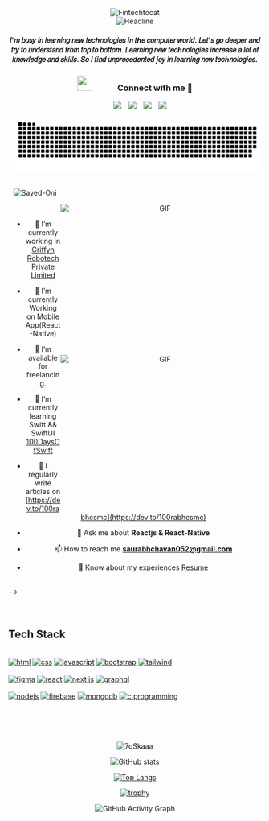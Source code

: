 <div align=center>
        <img src="https://octodex.github.com/images/Fintechtocat.png" alt="Fintechtocat" height="300">
</div>
<div align=center>
        <img src="https://readme-typing-svg.herokuapp.com?font=Lobster&size=32&color=E404F7&center=true&vCenter=true&width=600&lines=Hi+there+I'm+Oni+%F0%9F%91%8B;Web+Developer;Front-End+Programer;Problem+Solver;Open-Source+Enthusiast" alt="Headline" />
</div>

<div align="center">
<!-- <h1 align="center">Hi <img width="35" src="https://github.com/1999AZZAR/1999AZZAR/blob/main/resources/img/waving.gif">, I'm Oni</h1> -->
<h4 align="center">𝐼'𝑚 𝑏𝑢𝑠𝑦 𝑖𝑛 𝑙𝑒𝑎𝑟𝑛𝑖𝑛𝑔 𝑛𝑒𝑤 𝑡𝑒𝑐ℎ𝑛𝑜𝑙𝑜𝑔𝑖𝑒𝑠 𝑖𝑛 𝑡ℎ𝑒 𝑐𝑜𝑚𝑝𝑢𝑡𝑒𝑟 𝑤𝑜𝑟𝑙𝑑. 𝐿𝑒𝑡'𝑠 𝑔𝑜 𝑑𝑒𝑒𝑝𝑒𝑟 𝑎𝑛𝑑 𝑡𝑟𝑦 𝑡𝑜 𝑢𝑛𝑑𝑒𝑟𝑠𝑡𝑎𝑛𝑑 𝑓𝑟𝑜𝑚 𝑡𝑜𝑝 𝑡𝑜 𝑏𝑜𝑡𝑡𝑜𝑚. 𝐿𝑒𝑎𝑟𝑛𝑖𝑛𝑔 𝑛𝑒𝑤 𝑡𝑒𝑐ℎ𝑛𝑜𝑙𝑜𝑔𝑖𝑒𝑠 𝑖𝑛𝑐𝑟𝑒𝑎𝑠𝑒 𝑎 𝑙𝑜𝑡 𝑜𝑓 𝑘𝑛𝑜𝑤𝑙𝑒𝑑𝑔𝑒 𝑎𝑛𝑑 𝑠𝑘𝑖𝑙𝑙𝑠. 𝑆𝑜 𝐼 𝑓𝑖𝑛𝑑 𝑢𝑛𝑝𝑟𝑒𝑐𝑒𝑑𝑒𝑛𝑡𝑒𝑑 𝑗𝑜𝑦 𝑖𝑛 𝑙𝑒𝑎𝑟𝑛𝑖𝑛𝑔 𝑛𝑒𝑤 𝑡𝑒𝑐ℎ𝑛𝑜𝑙𝑜𝑔𝑖𝑒𝑠.</h4>
</div>

<h3 align="center" > <img src="https://media.giphy.com/media/iY8CRBdQXODJSCERIr/giphy.gif" width="30" height="30" style="margin-right: 50px;">Connect with me 🤝 </h3>

<p align="center">

 <div align="center"  class="icons-social" style="margin-left: 10px;">
	 <a style="margin-left: 10px;" target="_blank" href="(https://github.com/Sayed-Oni)">
		<img src="https://img.icons8.com/doodle/40/000000/github--v1.png"></a>
        <a style="margin-left: 10px;"  target="_blank" href="https://www.linkedin.com/in/www.linkedin.com/in/sayed-oni/">
			<img src="https://img.icons8.com/doodle/40/000000/linkedin--v2.png"></a>
	 <a style="margin-left: 10px;" target="_blank" href="https://stackoverflow.com/users/https://stackoverflow.com/users/15689358/noxx">
				<img src="https://img.icons8.com/external-tal-revivo-color-tal-revivo/40/000000/external-stack-overflow-is-a-question-and-answer-site-for-professional-logo-color-tal-revivo.png"></a>
	  <a style="margin-left: 10px;" target="_blank" href="(https://www.reddit.com/user/https://www.reddit.com/user/SayedOni)">
		<img src="https://img.icons8.com/doodle/48/000000/reddit--v4.png"></a>
<!-- 	   <a style="margin-left: 10px;" target="_blank" href="">
					<img src="https://img.icons8.com/external-sketchy-juicy-fish/0.6x/external-blog-online-services-sketchy-sketchy-juicy-fish.png"></a> -->
<!--         <a style="margin-left: 10px;" target="_blank" href="">
			<img src="https://img.icons8.com/doodle/40/000000/instagram-new--v2.png"></a> -->
<!-- 		<a style="margin-left: 10px;" target="_blank" href="">
			<img src="https://img.icons8.com/doodle/40/000000/twitter-squared--v2.png" ></a> -->
<!-- 		<a style="margin-left: 10px;" target="_blank" href="">
				<img src="https://img.icons8.com/doodle/40/000000/youtube--v2.png" ></a> -->

</p> 


<div align="center">
  <a href="">
  <img  src="https://github.com/1999AZZAR/1999AZZAR/blob/main/resources/img/grid-snake.svg"
       alt="snake" /></a>
</div>

<br/>
<p align="left"> <img src="https://komarev.com/ghpvc/?username=Sayed-Oni&label=Profile%20views&color=FF0049&style=for-the-badge" alt="Sayed-Oni" /> </p>

<!-- <p align="left"> <a href="" target="blank"><img src="https://img.shields.io/twitter/follow/100rabhcsmc?logo=twitter&style=for-the-badge" alt="100rabhcsmc" /></a> </p> -->

<a target="_blank" align="center">
  <img align="right" top="500" height="300" width="400" alt="GIF" src="https://media.giphy.com/media/SWoSkN6DxTszqIKEqv/giphy.gif">
</a>


<br/>
<a target="_blank" align="center">
  <img align="right" top="500" height="300" width="400" alt="GIF" src="https://media.giphy.com/media/SWoSkN6DxTszqIKEqv/giphy.gif">
</a>

- 🔭 I’m currently working in <a href="https://phoenix.tech/griffyn/" target="blank">Griffyn Robotech Private Limited</a>

- 🌱 I’m currently Working on Mobile App(React-Native)

- 🤝 I’m available for freelancing.

- 🌱 I’m currently learning Swift && SwiftUI <a href="https://github.com/100rabhcsmc/100DaysOfSwift" target="blank">100DaysOfSwift</a>

- 📝 I regularly write articles on [https://dev.to/100rabhcsmc](https://dev.to/100rabhcsmc)

- 💬 Ask me about **Reactjs & React-Native**

- 📫 How to reach me **saurabhchavan052@gmail.com**

- 📄 Know about my experiences <a href="https://github.com/100rabhcsmc/Me.io/blob/master/01SaurabhChavanReactNativeResume.pdf" target="blank">Resume</a>
<br/>
<!-- <div>
	
- 🌱 I’m currently learning Web Development 
 
- 🔭 I’m currently working on JavaScript

- 👯 I’m looking to collaborate on [Currently not collaborating] 

- 💬 Ask me about Anything 

- 📫 How to reach me: onihassan44@gmail.com 

- ⚡ Fun fact: I like to MOD GAME and obviously playing them 😝 

<!-- - 🤝 I’m available for freelancing. -->

<!-- - 📄 Know about my experiences <a href="" target="blank">Resume</a> -->
</div> -->



<br/>
<br/>
<br/>

## Tech Stack

<br />
<a margin="10" href="https://developer.mozilla.org/en-US/docs/Web/HTML" target="_blank"><img margin="10px" height="40" src="https://github.com/abdoachhoubi/abdoachhoubi/blob/main/svgs/html.svg" alt="html"></a>
<a margin="10" href="https://developer.mozilla.org/en-US/docs/Web/CSS" target="_blank"><img margin="10px" height="40" src="https://github.com/abdoachhoubi/abdoachhoubi/blob/main/svgs/css.svg" alt="css"></a>
<a margin="10" href="https://developer.mozilla.org/en-US/docs/Web/JavaScript" target="_blank"><img margin="10px" height="40" src="https://github.com/abdoachhoubi/abdoachhoubi/blob/main/svgs/javascript.svg" alt="javascript"></a>
<a margin="10" href="https://getbootstrap.com" target="_blank"><img margin="10px" height="40" src="https://github.com/abdoachhoubi/abdoachhoubi/blob/main/svgs/bootstrap.svg" alt="bootstrap"></a>
<a margin="10" href="https://tailwindcss.com" target="_blank"><img margin="10px" height="40" src="https://github.com/abdoachhoubi/abdoachhoubi/blob/main/svgs/tailwind.svg" alt="tailwind"></a>
<!-- <a margin="10" href="https://sass-lang.com" target="_blank"><img margin="10px" height="40" src="https://github.com/abdoachhoubi/abdoachhoubi/blob/main/svgs/sass.svg" alt="sass"></a> -->
<br />
<br />
<!-- <a margin="10" href="https://mui.com" target="_blank"><img margin="10px" height="40" src="https://github.com/abdoachhoubi/abdoachhoubi/blob/main/svgs/materialui.svg" alt="material ui"></a> -->
<a margin="10" href="https://figma.com" target="_blank"><img margin="10px" height="40" src="https://github.com/abdoachhoubi/abdoachhoubi/blob/main/svgs/figma.svg" alt="figma"></a>
<a margin="10" href="https://reactjs.org" target="_blank"><img margin="10px" height="40" src="https://github.com/abdoachhoubi/abdoachhoubi/blob/main/svgs/react.svg" alt="react"></a>
<a margin="10" href="https://nextjs.org" target="_blank"><img margin="10px" height="40" src="https://github.com/abdoachhoubi/abdoachhoubi/blob/main/svgs/nextjs.svg" alt="next js"></a>
<!-- <a margin="10" href="https://svelte.dev" target="_blank"><img margin="10px" height="40" src="https://github.com/abdoachhoubi/abdoachhoubi/blob/main/svgs/svelte.svg" alt="svelte"></a> -->
<a margin="10" href="https://graphql.org" target="_blank"><img margin="10px" height="40" src="https://github.com/abdoachhoubi/abdoachhoubi/blob/main/svgs/graphql.svg" alt="graphql"></a>
<br />
<br />
<!-- <a margin="10" href="https://graphcms.com" target="_blank"><img margin="10px" height="40" src="https://github.com/abdoachhoubi/abdoachhoubi/blob/main/svgs/graphcms.svg" alt="graphcms"></a> -->
<a margin="10" href="https://nodejs.org" target="_blank"><img margin="10px" height="40" src="https://github.com/abdoachhoubi/abdoachhoubi/blob/main/svgs/nodejs.svg" alt="nodejs"></a>
<a margin="10" href="https://firebase.google.com" target="_blank"><img margin="10px" height="40" src="https://github.com/abdoachhoubi/abdoachhoubi/blob/main/svgs/firebase.svg" alt="firebase"></a>
<a margin="10" href="https://mongodb.com" target="_blank"><img margin="10px" height="40" src="https://github.com/abdoachhoubi/abdoachhoubi/blob/main/svgs/mongodb.svg" alt="mongodb"></a>
<a margin="10" href="https://devdocs.io/c/" target="_blank"><img margin="10px" height="40" src="https://github.com/abdoachhoubi/abdoachhoubi/blob/main/svgs/c.svg" alt="c programming"></a>
<!-- <a margin="10" href="https://www.ruby-lang.org" target="_blank"><img margin="10px" height="40" src="https://github.com/abdoachhoubi/abdoachhoubi/blob/main/svgs/ruby.svg" alt="ruby"></a> -->
<!-- <a margin="10" href="https://www.jetbrains.com/youtrack/" target="_blank"><img margin="10px" height="40" src="https://github.com/abdoachhoubi/abdoachhoubi/blob/main/svgs/yourtrack.svg" alt="yourtrack"></a> -->
<br />
<br />
<!-- <a margin="10" href="https://sanity.io" target="_blank"><img margin="10px" height="40" src="https://github.com/abdoachhoubi/abdoachhoubi/blob/main/svgs/sanity.svg" alt="sanity"></a> -->
<!-- <a margin="10" href="https://rubyonrails.org" target="_blank"><img margin="10px" height="40" src="https://github.com/abdoachhoubi/abdoachhoubi/blob/main/svgs/rails.svg" alt="ruby on rails"></a> -->
<!-- <a margin="10" href="https://expressjs.com" target="_blank"><img margin="10px" height="40" src="https://github.com/abdoachhoubi/abdoachhoubi/blob/main/svgs/express.svg" alt="express"></a> -->
</div>
<br />
<br />

<div align="center">
<br />

<p align="center">
	<img src="https://github-readme-streak-stats.herokuapp.com/?user=Sayed-Oni&theme=algolia" alt="7oSkaaa" />
</p>	


![GitHub stats](https://github-readme-stats.vercel.app/api?username=Sayed-Oni&show_icons=true) 

[![Top Langs](https://github-readme-stats.vercel.app/api/top-langs/?username=Sayed-Oni)](https://github.com/anuraghazra/github-readme-stats)

[![trophy](https://github-profile-trophy.vercel.app/?username=Sayed-Oni)](https://github.com/ryo-ma/github-profile-trophy)

![GitHub Activity Graph](https://activity-graph.herokuapp.com/graph?username=Sayed-Oni)  


